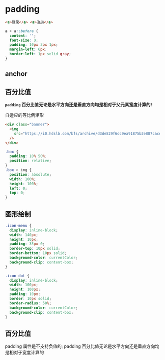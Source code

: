 # padding

<!-- <template>
    <div class='box'>box</div>
</template>

<style scoped>
.box {
  width: 80px;
  padding: 20px 40px;
  box-sizing: border-box;
}
</style>

只是因为内联元素没有可视宽度和可视高度的说法(clientHeight 和 clientWidth 永远是 0)，垂直方向的行为表现完全受 line-height 和 vertical-align 的影响，视觉上并没有 改变和上一行下一行内容的间距

<template>
  <a class='link'>连接</a>
</template>

<style scoped>
.link {
  padding: 50px;
  background-color: #cd0000;
}
</style> -->

<box-model-padding-pipe />

```html
<a>登录</a> <a>注册</a>
```

```css
a + a::before {
  content: '';
  font-size: 0;
  padding: 10px 3px 1px;
  margin-left: 6px;
  border-left: 1px solid gray;
}
```

## anchor

<template>
<h3><span id="title" class='title'>标题</span></h3>
</template>
<style scoped>
.title {
  padding-top: 50px;
}
</style>

## 百分比值

**`padding` 百分比值无论是水平方向还是垂直方向均是相对于父元素宽度计算的!**

自适应的等比例矩形
<box-model-padding-square />

<box-model-padding-banner />

```html
<div class="banner">
  <img
    src="https://i0.hdslb.com/bfs/archive/d3de829f6cc9ea91875b3e887cacd89f18fcc6c4.png"
  />
</div>
```

```css
.box {
  padding: 10% 50%;
  position: relative;
}
.box > img {
  position: absolute;
  width: 100%;
  height: 100%;
  left: 0;
  top: 0;
}
```

## 图形绘制

<box-model-padding-graph />

```css
.icon-menu {
  display: inline-block;
  width: 140px;
  height: 10px;
  padding: 35px 0;
  border-top: 10px solid;
  border-bottom: 10px solid;
  background-color: currentColor;
  background-clip: content-box;
}

.icon-dot {
  display: inline-block;
  width: 100px;
  height: 100px;
  padding: 10px;
  border: 10px solid;
  border-radius: 50%;
  background-color: currentColor;
  background-clip: content-box;
}
```

<template>
  <a>登录</a>
  <a>注册</a>
</template>

<style scoped>
a + a:before {
  content: '';
  font-size: 0;
  padding: 10px 3px 1px;
  margin-left: 6px;
  border-left: 1px solid gray;
}
</style>

## 百分比值

padding 属性是不支持负值的; padding 百分比值无论是水平方向还是垂直方向均是相对于宽度计算的

<template>
  <span class="icon-menu"></span>
</template>

<style scoped>
.icon-menu {
  box-sizing: initial;
  display: inline-block;
  width: 140px;
  height: 10px;
  padding: 35px 0;
  border-top: 10px solid;
  border-bottom: 10px solid;
  background-color: currentColor;
  background-clip: content-box;
}
</style>
